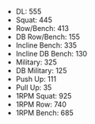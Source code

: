 * DL: 555
*  Squat: 445
*  Row/Bench: 413
*  DB Row/Bench: 155
*  Incline Bench: 335
*  Incline DB Bench: 130
*  Military: 325
*  DB Military: 125
*  Push Up: 111
*  Pull Up: 35
*  1RPM Squat: 925
*  1RPM Row: 740
*  1RPM Bench: 685
